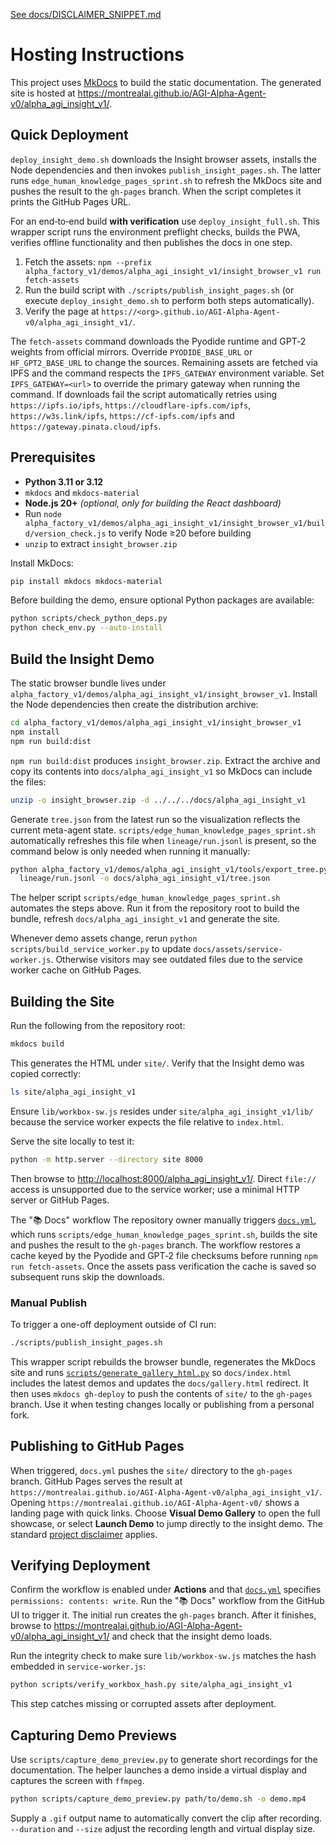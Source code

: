 [See docs/DISCLAIMER_SNIPPET.md](../docs/DISCLAIMER_SNIPPET.md)

# Hosting Instructions

This project uses [MkDocs](https://www.mkdocs.org/) to build the static documentation.
The generated site is hosted at <https://montrealai.github.io/AGI-Alpha-Agent-v0/alpha_agi_insight_v1/>.

## Quick Deployment

`deploy_insight_demo.sh` downloads the Insight browser assets, installs the
Node dependencies and then invokes `publish_insight_pages.sh`. The latter runs
`edge_human_knowledge_pages_sprint.sh` to refresh the MkDocs site and pushes the result to the
`gh-pages` branch. When the script completes it prints the GitHub Pages URL.

For an end‑to‑end build **with verification** use `deploy_insight_full.sh`. This
wrapper script runs the environment preflight checks, builds the PWA, verifies
offline functionality and then publishes the docs in one step.

1. Fetch the assets:
   `npm --prefix alpha_factory_v1/demos/alpha_agi_insight_v1/insight_browser_v1 run fetch-assets`
2. Run the build script with `./scripts/publish_insight_pages.sh` (or execute
   `deploy_insight_demo.sh` to perform both steps automatically).
3. Verify the page at `https://<org>.github.io/AGI-Alpha-Agent-v0/alpha_agi_insight_v1/`.

The `fetch-assets` command downloads the Pyodide runtime and GPT‑2 weights from
official mirrors. Override `PYODIDE_BASE_URL` or `HF_GPT2_BASE_URL` to change
the sources. Remaining assets are fetched via IPFS and the command respects the
`IPFS_GATEWAY` environment variable. Set `IPFS_GATEWAY=<url>` to override the
primary gateway when running the command. If downloads fail the script
automatically retries using `https://ipfs.io/ipfs`, `https://cloudflare-ipfs.com/ipfs`,
`https://w3s.link/ipfs`, `https://cf-ipfs.com/ipfs` and `https://gateway.pinata.cloud/ipfs`.

## Prerequisites

- **Python 3.11 or 3.12**
- `mkdocs` and `mkdocs-material`
- **Node.js 20+** *(optional, only for building the React dashboard)*
- Run `node alpha_factory_v1/demos/alpha_agi_insight_v1/insight_browser_v1/build/version_check.js` to verify Node ≥20 before building
- `unzip` to extract `insight_browser.zip`

Install MkDocs:

```bash
pip install mkdocs mkdocs-material
```

Before building the demo, ensure optional Python packages are available:

```bash
python scripts/check_python_deps.py
python check_env.py --auto-install
```

## Build the Insight Demo

The static browser bundle lives under
`alpha_factory_v1/demos/alpha_agi_insight_v1/insight_browser_v1`. Install the
Node dependencies then create the distribution archive:

```bash
cd alpha_factory_v1/demos/alpha_agi_insight_v1/insight_browser_v1
npm install
npm run build:dist
```

`npm run build:dist` produces `insight_browser.zip`. Extract the archive and copy
its contents into `docs/alpha_agi_insight_v1` so MkDocs can include the files:

```bash
unzip -o insight_browser.zip -d ../../../docs/alpha_agi_insight_v1
```

Generate `tree.json` from the latest run so the visualization reflects the
current meta-agent state. `scripts/edge_human_knowledge_pages_sprint.sh` automatically
refreshes this file when `lineage/run.jsonl` is present, so the command below is
only needed when running it manually:

```bash
python alpha_factory_v1/demos/alpha_agi_insight_v1/tools/export_tree.py \
  lineage/run.jsonl -o docs/alpha_agi_insight_v1/tree.json
```

The helper script `scripts/edge_human_knowledge_pages_sprint.sh` automates the steps above.
Run it from the repository root to build the bundle, refresh
`docs/alpha_agi_insight_v1` and generate the site.

Whenever demo assets change, rerun `python scripts/build_service_worker.py` to
update `docs/assets/service-worker.js`. Otherwise visitors may see outdated
files due to the service worker cache on GitHub Pages.


## Building the Site

Run the following from the repository root:

```bash
mkdocs build
```

This generates the HTML under `site/`. Verify that the Insight demo was copied
correctly:

```bash
ls site/alpha_agi_insight_v1
```
Ensure `lib/workbox-sw.js` resides under `site/alpha_agi_insight_v1/lib/` because the service worker expects the file relative to `index.html`.

Serve the site locally to test it:

```bash
python -m http.server --directory site 8000
```

Then browse to <http://localhost:8000/alpha_agi_insight_v1/>. Direct `file://`
access is unsupported due to the service worker; use a minimal HTTP server or
GitHub Pages.

The "📚 Docs" workflow
The repository owner manually triggers [`docs.yml`](../.github/workflows/docs.yml), which runs
`scripts/edge_human_knowledge_pages_sprint.sh`, builds the site and pushes the result to the
`gh-pages` branch.
The workflow restores a cache keyed by the Pyodide and GPT‑2 file checksums before
running `npm run fetch-assets`. Once the assets pass verification the cache is
saved so subsequent runs skip the downloads.

### Manual Publish

To trigger a one-off deployment outside of CI run:

```bash
./scripts/publish_insight_pages.sh
```

This wrapper script rebuilds the browser bundle, regenerates the MkDocs site and
runs [`scripts/generate_gallery_html.py`](../scripts/generate_gallery_html.py)
so `docs/index.html` includes the latest demos and updates the `docs/gallery.html`
redirect.
It then uses `mkdocs gh-deploy` to push the contents of `site/` to the `gh-pages` branch.
Use it when testing changes locally or publishing from a personal fork.

## Publishing to GitHub Pages

When triggered, `docs.yml` pushes the
`site/` directory to the `gh-pages` branch. GitHub Pages serves the result at
`https://montrealai.github.io/AGI-Alpha-Agent-v0/alpha_agi_insight_v1/`.
Opening `https://montrealai.github.io/AGI-Alpha-Agent-v0/` shows a landing page
with quick links. Choose **Visual Demo Gallery** to open the full showcase, or
select **Launch Demo** to jump directly to the insight demo.
The standard [project disclaimer](DISCLAIMER_SNIPPET.md) applies.

## Verifying Deployment

Confirm the workflow is enabled under **Actions** and that
[`docs.yml`](../.github/workflows/docs.yml) specifies
`permissions: contents: write`. Run the "📚 Docs" workflow from the GitHub UI to trigger it. The initial run creates the `gh-pages` branch.
After it finishes, browse to
<https://montrealai.github.io/AGI-Alpha-Agent-v0/alpha_agi_insight_v1/> and
check that the insight demo loads.

Run the integrity check to make sure `lib/workbox-sw.js` matches the hash
embedded in `service-worker.js`:

```bash
python scripts/verify_workbox_hash.py site/alpha_agi_insight_v1
```

This step catches missing or corrupted assets after deployment.

## Capturing Demo Previews

Use `scripts/capture_demo_preview.py` to generate short recordings for the
documentation. The helper launches a demo inside a virtual display and captures
the screen with `ffmpeg`.

```bash
python scripts/capture_demo_preview.py path/to/demo.sh -o demo.mp4
```

Supply a `.gif` output name to automatically convert the clip after recording.
`--duration` and `--size` adjust the recording length and virtual display size.
